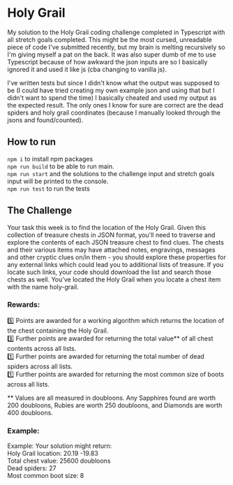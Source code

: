 # Holy Grail

My solution to the Holy Grail coding challenge completed in Typescript with all stretch goals completed. This might be the most cursed, unreadable piece of code I've submitted recently, but my brain is melting recursively so I'm giving myself a pat on the back. It was also super dumb of me to use Typescript because of how awkward the json inputs are so I basically ignored it and used it like js (cba changing to vanilla js).

I've written tests but since I didn't know what the output was supposed to be (I could have tried creating my own example json and using that but I didn't want to spend the time) I basically cheated and used my output as the expected result. The only ones I know for sure are correct are the dead spiders and holy grail coordinates (because I manually looked through the jsons and found/counted).

## How to run

`npm i` to install npm packages \
`npm run build` to be able to run main. \
`npm run start` and the solutions to the challenge input and stretch goals input will be printed to the console. \
`npm run test` to run the tests

## The Challenge

Your task this week is to find the location of the Holy Grail. Given this collection of treasure chests in JSON format, you'll need to traverse and explore the contents of each JSON treasure chest to find clues. The chests and their various items may have attached notes, engravings, messages and other cryptic clues on/in them - you should explore these properties for any external links which could lead you to additional lists of treasure. If you locate such links, your code should download the list and search those chests as well. You've located the Holy Grail when you locate a chest item with the name holy-grail.

### Rewards:

:five: Points are awarded for a working algorithm which returns the location of the chest containing the Holy Grail. \
:three: Further points are awarded for returning the total value\*\* of all chest contents across all lists. \
:one: Further points are awarded for returning the total number of dead spiders across all lists. \
:one: Further points are awarded for returning the most common size of boots across all lists.

\*\* Values are all measured in doubloons. Any Sapphires found are worth 200 doubloons, Rubies are worth 250 doubloons, and Diamonds are worth 400 doubloons.

### Example:

Example:
Your solution might return: \
Holy Grail location: 20.19 -19.83 \
Total chest value: 25600 doubloons \
Dead spiders: 27 \
Most common boot size: 8
